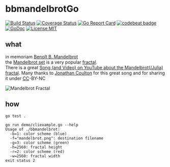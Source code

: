 # bbmandelbrotGo

[![Build Status](https://travis-ci.org/SimonWaldherr/bbmandelbrotGo.svg?branch=master)](https://travis-ci.org/SimonWaldherr/bbmandelbrotGo) 
[![Coverage Status](https://coveralls.io/repos/SimonWaldherr/bbmandelbrotGo/badge.png)](https://coveralls.io/r/SimonWaldherr/bbmandelbrotGo) 
[![Go Report Card](https://goreportcard.com/badge/github.com/simonwaldherr/bbmandelbrotGo)](https://goreportcard.com/report/github.com/simonwaldherr/bbmandelbrotGo) 
[![codebeat badge](https://codebeat.co/badges/f99a42ee-8dae-4cb9-8c88-c27d20b79edd)](https://codebeat.co/projects/github-com-simonwaldherr-bbmandelbrotgo-master) 
[![GoDoc](https://img.shields.io/badge/godoc-reference-blue.svg)](https://godoc.org/github.com/SimonWaldherr/bbmandelbrotGo) 
[![License MIT](https://img.shields.io/badge/license-MIT-blue.svg?style=flat)](https://raw.githubusercontent.com/SimonWaldherr/bbmandelbrotGo/master/LICENSE) 

## what

in memoriam [Benoît B. Mandelbrot](http://en.wikipedia.org/wiki/Benoit_Mandelbrot)  
the [Mandelbrot set](http://en.wikipedia.org/wiki/Mandelbrot_set) is a very popular [fractal](http://en.wikipedia.org/wiki/Fractal).  
There is a great [Song (and Video) on YouTube about the Mandelbrot(/Julia) fractal](https://www.youtube.com/watch?v=ES-yKOYaXq0). 
Many thanks to [Jonathan Coulton](https://www.jonathancoulton.com) for this great song and for sharing it under [CC](https://creativecommons.org)-BY-NC

![Mandelbrot Fractal](https://raw.githubusercontent.com/SimonWaldherr/bbmandelbrotGo/master/mandelbrot.png)

## how

```
go test .
```

```
go run demo/cliexample.go --help
Usage of ./bbmandelbrot:
  -b=1: color scheme (blue)
  -f="mandelbrot.png": destination filename
  -g=3: color scheme (green)
  -h=2560: fractal height
  -r=2: color scheme (red)
  -w=2560: fractal width
exit status 2
```
